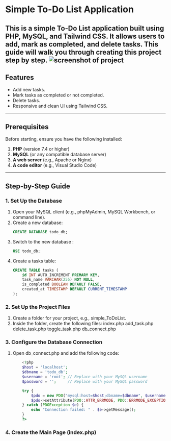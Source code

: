 # Simple To-Do List Application

This is a simple To-Do List application built using PHP, MySQL, and Tailwind CSS. It allows users to add, mark as completed, and delete tasks. This guide will walk you through creating this project step by step.
![screenshot of project](https://i.ibb.co/xqhLDz2t/Screenshot-2025-05-01-140521.jpg)
---

## Features
- Add new tasks.
- Mark tasks as completed or not completed.
- Delete tasks.
- Responsive and clean UI using Tailwind CSS.

---

## Prerequisites
Before starting, ensure you have the following installed:
1. **PHP** (version 7.4 or higher)
2. **MySQL** (or any compatible database server)
3. **A web server** (e.g., Apache or Nginx)
4. **A code editor** (e.g., Visual Studio Code)

---

## Step-by-Step Guide

### 1. Set Up the Database
1. Open your MySQL client (e.g., phpMyAdmin, MySQL Workbench, or command line).
2. Create a new database:
   ```sql
   CREATE DATABASE todo_db;
3. Switch to the new database : 
    ```sql
    USE todo_db;
4. Create a tasks table: 
    ```sql
    CREATE TABLE tasks (
        id INT AUTO_INCREMENT PRIMARY KEY,
        task_name VARCHAR(255) NOT NULL,
        is_completed BOOLEAN DEFAULT FALSE,
        created_at TIMESTAMP DEFAULT CURRENT_TIMESTAMP
    );
### 2. Set Up the Project Files
1. Create a folder for your project, e.g., simple_ToDoList.
2. Inside the folder, create the following files:
index.php
add_task.php
delete_task.php
toggle_task.php
db_connect.php

### 3. Configure the Database Connection
1. Open db_connect.php and add the following code: 
    ```php
        <?php
        $host = 'localhost';
        $dbname = 'todo_db';
        $username = 'root'; // Replace with your MySQL username
        $password = '';     // Replace with your MySQL password

        try {
            $pdo = new PDO("mysql:host=$host;dbname=$dbname", $username, $password);
            $pdo->setAttribute(PDO::ATTR_ERRMODE, PDO::ERRMODE_EXCEPTION);
        } catch (PDOException $e) {
            echo "Connection failed: " . $e->getMessage();
        }
        ?>
### 4. Create the Main Page (index.php)



